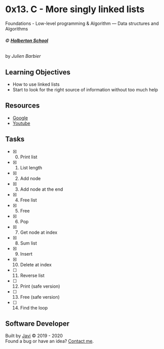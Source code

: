 # 0x13. C - More singly linked lists
Foundations - Low-level programming & Algorithm ― Data structures and Algorithms

###### :copyright: **[Holberton School](https://www.holbertonschool.com/)**
by _Julien Barbier_

## Learning Objectives
* How to use linked lists
* Start to look for the right source of information without too much help

## Resources
* [Google](https://www.google.com/search?q=linked+lists&cad=h)
* [Youtube](https://www.youtube.com/results?search_query=linked+lists)

## Tasks
* [x] 0. Print list
* [x] 1. List length
* [x] 2. Add node
* [x] 3. Add node at the end
* [x] 4. Free list
* [x] 5. Free
* [x] 6. Pop
* [x] 7. Get node at index
* [x] 8. Sum list
* [x] 9. Insert
* [x] 10. Delete at index
* [ ] 11. Reverse list
* [ ] 12. Print (safe version)
* [ ] 13. Free (safe version)
* [ ] 14. Find the loop

## Software Developer
Built by [Javi](https://github.com/javi0b01) :copyright: 2019 - 2020  
Found a bug or have an idea? [Contact me](https://www.linkedin.com/in/javi0b01/).
